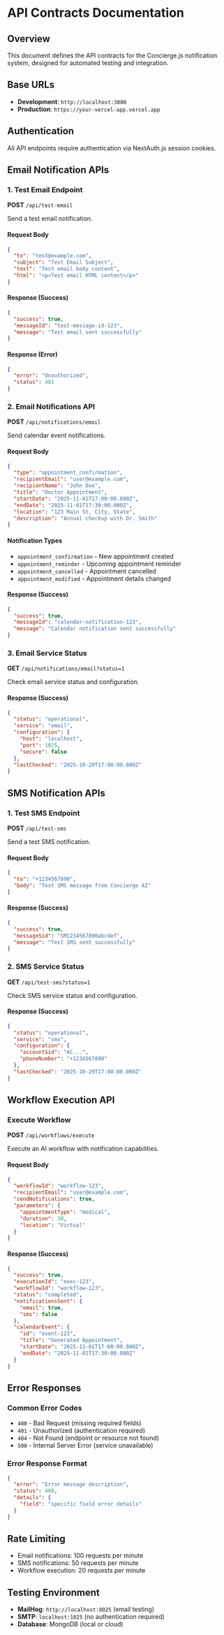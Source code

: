 # API Contracts Documentation

## Overview
This document defines the API contracts for the Concierge.js notification system, designed for automated testing and integration.

## Base URLs
- **Development**: `http://localhost:3000`
- **Production**: `https://your-vercel-app.vercel.app`

## Authentication
All API endpoints require authentication via NextAuth.js session cookies.

## Email Notification APIs

### 1. Test Email Endpoint
**POST** `/api/test-email`

Send a test email notification.

#### Request Body
```json
{
  "to": "test@example.com",
  "subject": "Test Email Subject",
  "text": "Test email body content",
  "html": "<p>Test email HTML content</p>"
}
```

#### Response (Success)
```json
{
  "success": true,
  "messageId": "test-message-id-123",
  "message": "Test email sent successfully"
}
```

#### Response (Error)
```json
{
  "error": "Unauthorized",
  "status": 401
}
```

### 2. Email Notifications API
**POST** `/api/notifications/email`

Send calendar event notifications.

#### Request Body
```json
{
  "type": "appointment_confirmation",
  "recipientEmail": "user@example.com",
  "recipientName": "John Doe",
  "title": "Doctor Appointment",
  "startDate": "2025-11-01T17:00:00.000Z",
  "endDate": "2025-11-01T17:30:00.000Z",
  "location": "123 Main St, City, State",
  "description": "Annual checkup with Dr. Smith"
}
```

#### Notification Types
- `appointment_confirmation` - New appointment created
- `appointment_reminder` - Upcoming appointment reminder
- `appointment_cancelled` - Appointment cancelled
- `appointment_modified` - Appointment details changed

#### Response (Success)
```json
{
  "success": true,
  "messageId": "calendar-notification-123",
  "message": "Calendar notification sent successfully"
}
```

### 3. Email Service Status
**GET** `/api/notifications/email?status=1`

Check email service status and configuration.

#### Response (Success)
```json
{
  "status": "operational",
  "service": "email",
  "configuration": {
    "host": "localhost",
    "port": 1025,
    "secure": false
  },
  "lastChecked": "2025-10-29T17:00:00.000Z"
}
```

## SMS Notification APIs

### 1. Test SMS Endpoint
**POST** `/api/test-sms`

Send a test SMS notification.

#### Request Body
```json
{
  "to": "+1234567890",
  "body": "Test SMS message from Concierge AI"
}
```

#### Response (Success)
```json
{
  "success": true,
  "messageSid": "SM1234567890abcdef",
  "message": "Test SMS sent successfully"
}
```

### 2. SMS Service Status
**GET** `/api/test-sms?status=1`

Check SMS service status and configuration.

#### Response (Success)
```json
{
  "status": "operational",
  "service": "sms",
  "configuration": {
    "accountSid": "AC...",
    "phoneNumber": "+1234567890"
  },
  "lastChecked": "2025-10-29T17:00:00.000Z"
}
```

## Workflow Execution API

### Execute Workflow
**POST** `/api/workflows/execute`

Execute an AI workflow with notification capabilities.

#### Request Body
```json
{
  "workflowId": "workflow-123",
  "recipientEmail": "user@example.com",
  "sendNotifications": true,
  "parameters": {
    "appointmentType": "medical",
    "duration": 30,
    "location": "Virtual"
  }
}
```

#### Response (Success)
```json
{
  "success": true,
  "executionId": "exec-123",
  "workflowId": "workflow-123",
  "status": "completed",
  "notificationsSent": {
    "email": true,
    "sms": false
  },
  "calendarEvent": {
    "id": "event-123",
    "title": "Generated Appointment",
    "startDate": "2025-11-01T17:00:00.000Z",
    "endDate": "2025-11-01T17:30:00.000Z"
  }
}
```

## Error Responses

### Common Error Codes
- `400` - Bad Request (missing required fields)
- `401` - Unauthorized (authentication required)
- `404` - Not Found (endpoint or resource not found)
- `500` - Internal Server Error (service unavailable)

### Error Response Format
```json
{
  "error": "Error message description",
  "status": 400,
  "details": {
    "field": "specific field error details"
  }
}
```

## Rate Limiting
- Email notifications: 100 requests per minute
- SMS notifications: 50 requests per minute
- Workflow execution: 20 requests per minute

## Testing Environment
- **MailHog**: `http://localhost:8025` (email testing)
- **SMTP**: `localhost:1025` (no authentication required)
- **Database**: MongoDB (local or cloud)
